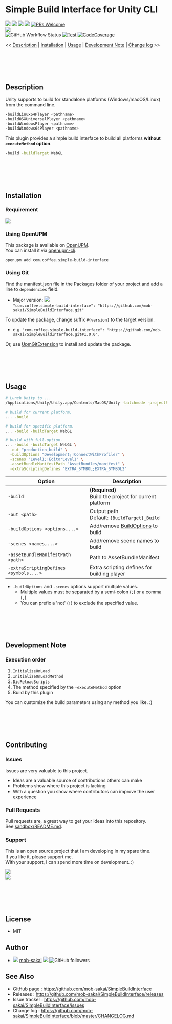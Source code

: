 Simple Build Interface for Unity CLI
===

[![](https://img.shields.io/npm/v/com.coffee.simple-build-interface?label=openupm&registry_uri=https://package.openupm.com)](https://openupm.com/packages/com.coffee.simple-build-interface/)
[![](https://img.shields.io/github/v/release/mob-sakai/SimpleBuildInterface?include_prereleases)](https://github.com/mob-sakai/SimpleBuildInterface/releases)
[![](https://img.shields.io/github/release-date/mob-sakai/SimpleBuildInterface.svg)](https://github.com/mob-sakai/SimpleBuildInterface/releases)  [![](https://img.shields.io/github/license/mob-sakai/SimpleBuildInterface.svg)](https://github.com/mob-sakai/SimpleBuildInterface/blob/master/LICENSE.txt)
[![PRs Welcome](https://img.shields.io/badge/PRs-welcome-orange.svg)](http://makeapullrequest.com)  
![](https://img.shields.io/badge/Unity%202018.3+-supported-blue.svg)  
![GitHub Workflow Status](https://img.shields.io/github/workflow/status/mob-sakai/CSharpCompilerSettingsForUnity/unity-test)
[![Test](https://mob-sakai.testspace.com/spaces/130862/badge?token=43a50d2fc998aa362d36934597de0c84527e5690)](https://mob-sakai.testspace.com/spaces/130862)
[![CodeCoverage](https://mob-sakai.testspace.com/spaces/130862/metrics/99758/badge)](https://mob-sakai.testspace.com/spaces/130862/current/Code%20Coverage/Code%20Coverage")


<< [Description](#Description) | [Installation](#installation) | [Usage](#usage) | [Development Note](#development-note) | [Change log](https://github.com/mob-sakai/SimpleBuildInterface/blob/master/CHANGELOG.md) >>



<br><br><br><br>

## Description

Unity supports to build for standalone platforms (Windows/macOS/Linux) from the command line.

```sh
-buildLinux64Player <pathname>
-buildOSXUniversalPlayer <pathname>
-buildWindowsPlayer <pathname>
-buildWindows64Player <pathname>
```

This plugin provides a simple build interface to build all platforms **without `executeMethod` option**.

```sh
-build -buildTarget WebGL
```

<br><br><br><br>

## Installation

### Requirement

![](https://img.shields.io/badge/Unity%202018.3+-supported-blue.svg)

### Using OpenUPM

This package is available on [OpenUPM](https://openupm.com).  
You can install it via [openupm-cli](https://github.com/openupm/openupm-cli).
```
openupm add com.coffee.simple-build-interface
```

### Using Git

Find the manifest.json file in the Packages folder of your project and add a line to `dependencies` field.

* Major version: ![](https://img.shields.io/github/v/release/mob-sakai/SimpleBuildInterface)  
`"com.coffee.simple-build-interface": "https://github.com/mob-sakai/SimpleBuildInterface.git"`

To update the package, change suffix `#{version}` to the target version.

* e.g. `"com.coffee.simple-build-interface": "https://github.com/mob-sakai/SimpleBuildInterface.git#1.0.0",`

Or, use [UpmGitExtension](https://github.com/mob-sakai/UpmGitExtension) to install and update the package.



<br><br><br><br>

## Usage

```sh
# Lunch Unity to ...
/Applications/Unity/Unity.app/Contents/MacOS/Unity -batchmode -projectPath .

# build for current platform.
... -build

# build for specific platform.
... -build -buildTarget WebGL

# build with full-option.
... -build -buildTarget WebGL \
  -out "production_build" \
  -buildOptions "Development;!ConnectWithProfiler" \
  -scenes "Level1;!EditorLevel1" \
  -assetBundleManifestPath "AssetBundles/manifest" \
  -extraScriptingDefines "EXTRA_SYMBOL;EXTRA_SYMBOL2"
```

| Option                                 | Description                                              |
| -------------------------------------- | -------------------------------------------------------- |
| `-build`                               | **(Required)**<br>Build the project for current platform |
| `-out <path>`                          | Output path<br>Default: `{BuildTarget}_Build`            |
| `-buildOptions <options,...>`          | Add/remove [BuildOptions][opt] to build                  |
| `-scenes <names,...>`                  | Add/remove scene names to build                          |
| `-assetBundleManifestPath <path>`      | Path to AssetBundleManifest                              |
| `-extraScriptingDefines <symbols,...>` | Extra scripting defines for building player              |

* `-buildOptions` and `-scenes` options support multiple values.
  * Multiple values must be separated by a semi-colon (`;`) or a comma (`,`).
  * You can prefix a 'not' (`!`) to exclude the specified value.

[opt]: https://docs.unity3d.com/ScriptReference/BuildOptions.html

<br><br><br><br>

## Development Note

### Execution order

1. `InitializeOnLoad`
2. `InitializeOnLoadMethod`
3. `DidReloadScripts`
4. The method specified by the `-executeMethod` option
5. Build by this plugin

You can customize the build parameters using any method you like. :)

<br><br><br><br>

## Contributing

### Issues

Issues are very valuable to this project.

- Ideas are a valuable source of contributions others can make
- Problems show where this project is lacking
- With a question you show where contributors can improve the user experience

### Pull Requests

Pull requests are, a great way to get your ideas into this repository.  
See [sandbox/README.md](https://github.com/mob-sakai/SimpleBuildInterface/blob/sandbox/README.md).

### Support

This is an open source project that I am developing in my spare time.  
If you like it, please support me.  
With your support, I can spend more time on development. :)

[![](https://user-images.githubusercontent.com/12690315/50731629-3b18b480-11ad-11e9-8fad-4b13f27969c1.png)](https://www.patreon.com/join/mob_sakai?)  
[![](https://user-images.githubusercontent.com/12690315/66942881-03686280-f085-11e9-9586-fc0b6011029f.png)](https://github.com/users/mob-sakai/sponsorship)



<br><br><br><br>

## License

* MIT



## Author

* ![](https://user-images.githubusercontent.com/12690315/96986908-434a0b80-155d-11eb-8275-85138ab90afa.png) [mob-sakai](https://github.com/mob-sakai) [![](https://img.shields.io/twitter/follow/mob_sakai.svg?label=Follow&style=social)](https://twitter.com/intent/follow?screen_name=mob_sakai) ![GitHub followers](https://img.shields.io/github/followers/mob-sakai?style=social)



## See Also

* GitHub page : https://github.com/mob-sakai/SimpleBuildInterface
* Releases : https://github.com/mob-sakai/SimpleBuildInterface/releases
* Issue tracker : https://github.com/mob-sakai/SimpleBuildInterface/issues
* Change log : https://github.com/mob-sakai/SimpleBuildInterface/blob/master/CHANGELOG.md
